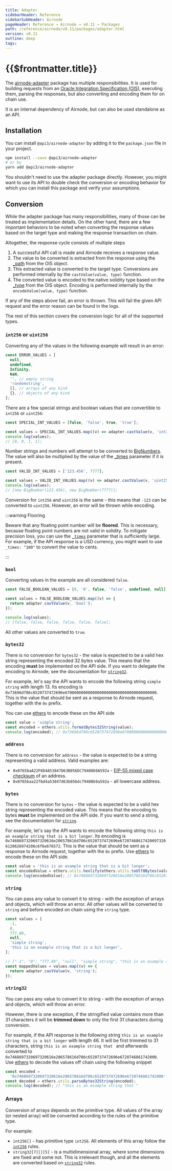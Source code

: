 ```yaml
---
title: Adapter
sidebarHeader: Reference
sidebarSubHeader: Airnode
pageHeader: Reference → Airnode → v0.11 → Packages
path: /reference/airnode/v0.11/packages/adapter.html
version: v0.11
outline: deep
tags:
---
```


<VersionWarning/>

<PageHeader/>

<SearchHighlight/>

<FlexStartTag/>

# {{$frontmatter.title}}

The
[airnode-adapter<ExternalLinkImage />](https://github.com/api3dao/airnode/tree/v0.11/packages/airnode-adapter)
package has multiple responsibilities. It is used for building requests from an
[Oracle Integration Specification (OIS)](/reference/ois/latest/), executing
them, parsing the responses, but also converting and encoding them for on chain
use.

It is an internal dependency of Airnode, but can also be used standalone as an
API.

## Installation

You can install `@api3/airnode-adapter` by adding it to the `package.json` file
in your project.

```sh
npm install --save @api3/airnode-adapter
# or by
yarn add @api3/airnode-adapter
```

You shouldn't need to use the adapter package directly. However, you might want
to use its API to double check the conversion or encoding behavior for which you
can install this package and verify your assumptions.

## Conversion

While the adapter package has many responsibilities, many of those can be
treated as implementation details. On the other hand, there are a few important
behaviors to be noted when converting the response values based on the target
type and making the response transaction on chain.

Altogether, the response cycle consists of multiple steps

1. A successful API call is made and Airnode receives a response value.
2. The value to be converted is extracted from the response using the
   [\_path](/reference/ois/latest/reserved-parameters.md#path) from the OIS
   object.
3. This extracted value is converted to the target type. Conversions are
   performed internally by the `castValue(value, type)` function.
4. The converted value is encoded to the native solidity type based on the
   [\_type](/reference/ois/latest/reserved-parameters.md#type) from the OIS
   object. Encoding is performed internally by the `encodeValue(value, type)`
   function.

<!-- TODO: Create a page about how to read Airnode logs (probably the troubleshooting guide) and link it-->

If any of the steps above fail, an error is thrown. This will fail the given API
request and the error reason can be found in the logs.

The rest of this section covers the conversion logic for all of the supported
types.

### `int256` or `uint256`

Converting any of the values in the following example will result in an error:

```ts
const ERROR_VALUES = [
  null,
  undefined,
  Infinity,
  NaN,
  '', // empty string
  'randomstring',
  [], // arrays of any kind
  {}, // objects of any kind
];
```

There are a few special strings and boolean values that are convertible to
`int256` or `uint256`:

```ts
const SPECIAL_INT_VALUES = [false, 'false', true, 'true'];

const values = SPECIAL_INT_VALUES.map((v) => adapter.castValue(v, 'int256'));
console.log(values);
// [0, 0, 1, 1];
```

Number strings and numbers will attempt to be converted to
[BigNumbers](https://mikemcl.github.io/bignumber.js/). The value will also be
multiplied by the value of the
[\_times](/reference/ois/latest/reserved-parameters.md#times) parameter if it is
present.

```ts
const VALID_INT_VALUES = ['123.456', 7777];

const values = VALID_INT_VALUES.map((v) => adapter.castValue(v, 'uint256'));
console.log(values);
// [new BigNumber(123.456), new BigNumber(7777)];
```

Conversion for `int256` and `uint256` is the same - this means that `-123` can
be converted to `uint256`. However, an error will be thrown while encoding.

:::warning Flooring

Beware that any floating point number will be **floored**. This is necessary,
because floating point numbers are not valid in solidity. To mitigate precision
loss, you can use the
[`_times`](/reference/ois/latest/reserved-parameters.md#times) parameter that is
sufficiently large. For example, if the API response is a USD currency, you
might want to use `_times: "100"` to convert the value to cents.

:::

### `bool`

Converting values in the example are all considered `false`.

```ts
const FALSE_BOOLEAN_VALUES = [0, '0', false, 'false', undefined, null];

const values = FALSE_BOOLEAN_VALUES.map((v) => {
  return adapter.castValue(v, 'bool');
});

console.log(values);
// [false, false, false, false, false, false];
```

All other values are converted to `true`.

### `bytes32`

There is no conversion for `bytes32` - the value is expected to be a valid hex
string representing the encoded 32 bytes value. This means that the encoding
**must** be implemented on the API side. If you want to delegate the encoding to
Airnode, see the documentation for
[`string32`](/reference/airnode/v0.11/packages/adapter.md#string32).

For example, let's say the API wants to encode the following string
`simple string` with length 13. Its encoding is
<code style="overflow-wrap: break-word;">0x73696d706c6520737472696e6700000000000000000000000000000000000000</code>.
This is the value that should be sent as a response to Airnode request, together
with the `0x` prefix.

You can use [ethers](https://docs.ethers.io/v5/) to encode these on the API side

```js
const value = 'simple string';
const encoded = ethers.utils.formatBytes32String(value);
console.log(encoded); // 0x73696d706c6520737472696e6700000000000000000000000000000000000000
```

### `address`

There is no conversion for `address` - the value is expected to be a string
representing a valid address. Valid examples are:

- <code style="overflow-wrap: break-word;">0x0765baA22F6D4A53847D63B056DC79400b9A592a</code> -
  [EIP-55 mixed case checksum<ExternalLinkImage />](https://github.com/ethereum/EIPs/blob/master/EIPS/eip-55.md)
  of an address.
- <code style="overflow-wrap: break-word;">0x0765baa22f6d4a53847d63b056dc79400b9a592a</code> -
  all lowercase address.

### `bytes`

There is no conversion for `bytes` - the value is expected to be a valid hex
string representing the encoded value. This means that the encoding to bytes
**must** be implemented on the API side. If you want to send a string, see the
documentation for
[`string`](/reference/airnode/v0.11/packages/adapter.md#string).

For example, let's say the API wants to encode the following string
`this is an example string that is a bit longer`. Its encoding is
<code style="overflow-wrap: break-word;">0x7468697320697320616e206578616d706c6520737472696e672074686174206973206120626974206c6f6e676572</code>.
This is the value that should be sent as a response to Airnode request, together
with the `0x` prefix. Use
[ethers<ExternalLinkImage />](https://docs.ethers.io/v5/) to encode these on the
API side.

```js
const value = 'this is an example string that is a bit longer';
const encodedValue = ethers.utils.hexlify(ethers.utils.toUtf8Bytes(value));
console.log(encodedValue); // 0x7468697320697320616e206578616d706c6520737472696e672074686174206973206120626974206c6f6e676572
```

### `string`

You can pass any value to convert it to string - with the exception of arrays
and objects, which will throw an error. All other values will be converted to
`string` and before encoded on chain using the `string` type.

```js
const values = [
  -1,
  0,
  777.89,
  null,
  'simple string',
  'this is an example string that is a bit longer',
];

// ["-1", "0", "777.89", "null", "simple string", "this is an example string that is a bit longer"]
const mappedValues = values.map((v) => {
  return adapter.castValue(v, 'string');
});
```

### `string32`

You can pass any value to convert it to string - with the exception of arrays
and objects, which will throw an error.

However, there is one exception, if the stringified value contains more than 31
characters it will be **trimmed down** to only the first 31 characters during
conversion.

For example, if the API response is the following string
`this is an example string that is a bit longer` with length 46. It will be
first trimmed to 31 characters, string `this is an example string that ` and
afterwards converted to
<code style="overflow-wrap: break-word;">0x7468697320697320616e206578616d706c6520737472696e6720746861742000</code>.
Use [ethers<ExternalLinkImage />](https://docs.ethers.io/v5/) to decode the
values off chain using the following snippet

```js
const encoded =
  '0x7468697320697320616e206578616d706c6520737472696e6720746861742000';
const decoded = ethers.utils.parseBytes32String(encoded);
console.log(decoded); // "this is an example string that "
```

### Arrays

Conversion of arrays depends on the primitive type. All values of the array (or
nested array) will be converted according to the rules of the primitive type.

For example:

- `int256[]` - has primitive type `int256`. All elements of this array follow
  the [`int256`](/reference/airnode/v0.11/packages/adapter.md#int256-or-uint256)
  rules.
- `string32[7][][5]` - is a multidimensional array, where some dimensions are
  fixed and some not. This is irrelevant though, and all the elements are
  converted based on
  [`string32`](/reference/airnode/v0.11/packages/adapter.md#string32) rules.

<FlexEndTag/>

